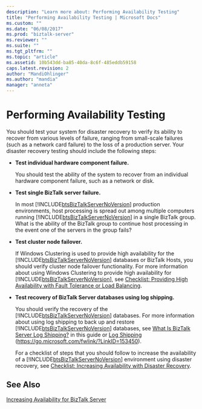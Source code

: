 ```yaml
---
description: "Learn more about: Performing Availability Testing"
title: "Performing Availability Testing | Microsoft Docs"
ms.custom: ""
ms.date: "06/08/2017"
ms.prod: "biztalk-server"
ms.reviewer: ""
ms.suite: ""
ms.tgt_pltfrm: ""
ms.topic: "article"
ms.assetid: 10b543dd-ba85-40da-8c6f-485eddb59158
caps.latest.revision: 2
author: "MandiOhlinger"
ms.author: "mandia"
manager: "anneta"
---
```

# Performing Availability Testing
You should test your system for disaster recovery to verify its ability to recover from various levels of failure, ranging from small-scale failures (such as a network card failure) to the loss of a production server. Your disaster recovery testing should include the following steps:

- **Test individual hardware component failure.**

   You should test the ability of the system to recover from an individual hardware component failure, such as a network or disk.

- **Test single BizTalk server failure.**

   In most [!INCLUDE[btsBizTalkServerNoVersion](../includes/btsbiztalkservernoversion-md.md)] production environments, host processing is spread out among multiple computers running [!INCLUDE[btsBizTalkServerNoVersion](../includes/btsbiztalkservernoversion-md.md)] in a single BizTalk group. What is the ability of the BizTalk group to continue host processing in the event one of the servers in the group fails?

- **Test cluster node failover.**

   If Windows Clustering is used to provide high availability for the [!INCLUDE[btsBizTalkServerNoVersion](../includes/btsbiztalkservernoversion-md.md)] databases or BizTalk Hosts, you should verify cluster node failover functionality. For more information about using Windows Clustering to provide high availability for [!INCLUDE[btsBizTalkServerNoVersion](../includes/btsbiztalkservernoversion-md.md)], see [Checklist: Providing High Availability with Fault Tolerance or Load Balancing](../technical-guides/checklist-providing-high-availability-with-fault-tolerance-or-load-balancing.md).

- **Test recovery of BizTalk Server databases using log shipping.**

   You should verify the recovery of the [!INCLUDE[btsBizTalkServerNoVersion](../includes/btsbiztalkservernoversion-md.md)] databases. For more information about using log shipping to back up and restore [!INCLUDE[btsBizTalkServerNoVersion](../includes/btsbiztalkservernoversion-md.md)] databases, see [What Is BizTalk Server Log Shipping?](../technical-guides/what-is-biztalk-server-log-shipping.md) in this guide or [Log Shipping](https://go.microsoft.com/fwlink/?LinkID=153450) (<https://go.microsoft.com/fwlink/?LinkID=153450>).

   For a checklist of steps that you should follow to increase the availability of a [!INCLUDE[btsBizTalkServerNoVersion](../includes/btsbiztalkservernoversion-md.md)] environment using disaster recovery, see [Checklist: Increasing Availability with Disaster Recovery](../technical-guides/checklist-increasing-availability-with-disaster-recovery.md).

## See Also
 [Increasing Availability for BizTalk Server](../technical-guides/increasing-availability-for-biztalk-server.md)
